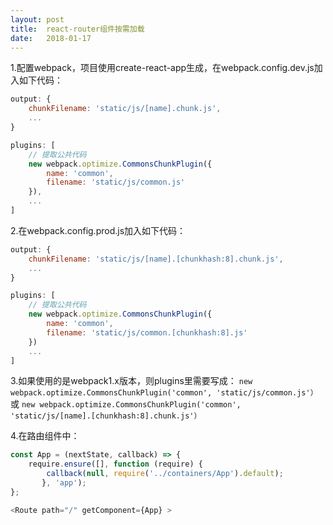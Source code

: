 ```yaml
---
layout: post
title:  react-router组件按需加载
date:   2018-01-17
---
```


1.配置webpack，项目使用create-react-app生成，在webpack.config.dev.js加入如下代码：

``` js
output: {
    chunkFilename: 'static/js/[name].chunk.js',
    ...
}

plugins: [
    // 提取公共代码
    new webpack.optimize.CommonsChunkPlugin({
        name: 'common',
        filename: 'static/js/common.js'
    }),
    ...
]
```

2.在webpack.config.prod.js加入如下代码：

``` js
output: {
    chunkFilename: 'static/js/[name].[chunkhash:8].chunk.js',
    ...
}

plugins: [
    // 提取公共代码
    new webpack.optimize.CommonsChunkPlugin({
        name: 'common',
        filename: 'static/js/common.[chunkhash:8].js'
    })
    ...
]
```

3.如果使用的是webpack1.x版本，则plugins里需要写成：
`new webpack.optimize.CommonsChunkPlugin('common', 'static/js/common.js'）` 或
`new webpack.optimize.CommonsChunkPlugin('common', 'static/js/[name].[chunkhash:8].chunk.js'）`

4.在路由组件中：

``` js
const App = (nextState, callback) => {
    require.ensure([], function (require) {
        callback(null, require('../containers/App').default);
       }, 'app');
};

<Route path="/" getComponent={App} >
```











